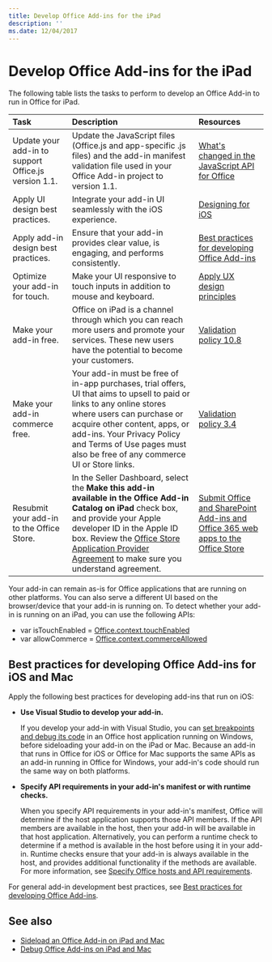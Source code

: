 ```yaml
---
title: Develop Office Add-ins for the iPad
description: ''
ms.date: 12/04/2017
---
```



# Develop Office Add-ins for the iPad


The following table lists the tasks to perform to develop an Office Add-in to run in Office for iPad.


|**Task**|**Description**|**Resources**|
|:-----|:-----|:-----|
|Update your add-in to support Office.js version 1.1.|Update the JavaScript files (Office.js and app-specific .js files) and the add-in manifest validation file used in your Office Add-in project to version 1.1.|[What's changed in the JavaScript API for Office](https://dev.office.com/reference/add-ins/what's-changed-in-the-javascript-api-for-office)|
|Apply UI design best practices.|Integrate your add-in UI seamlessly with the iOS experience.|[Designing for iOS](https://developer.apple.com/library/ios/documentation/UserExperience/Conceptual/MobileHIG/)|
|Apply add-in design best practices.|Ensure that your add-in provides clear value, is engaging, and performs consistently.|[Best practices for developing Office Add-ins](../overview/add-in-development-best-practices.md)|
|Optimize your add-in for touch.|Make your UI responsive to touch inputs in addition to mouse and keyboard.|[Apply UX design principles](../overview/add-in-development-best-practices.md#apply-ux-design-principles)|
|Make your add-in free.|Office on iPad is a channel through which you can reach more users and promote your services. These new users have the potential to become your customers.|[Validation policy 10.8](https://docs.microsoft.com/en-us/office/dev/store/validation-policies#10-apps-and-add-ins-utilize-supported-capabilities)|
|Make your add-in commerce free.|Your add-in must be free of in-app purchases, trial offers, UI that aims to upsell to paid or links to any online stores where users can purchase or acquire other content, apps, or add-ins. Your Privacy Policy and Terms of Use pages must also be free of any commerce UI or Store links.|[Validation policy 3.4](https://docs.microsoft.com/en-us/office/dev/store/validation-policies#3-apps-and-add-ins-can-sell-additional-features-or-content-through-purchases-within-the-app-or-add-in)|
|Resubmit your add-in to the Office Store.|In the Seller Dashboard, select the **Make this add-in available in the Office Add-in Catalog on iPad** check box, and provide your Apple developer ID in the Apple ID box. Review the [Office Store Application Provider Agreement](https://sellerdashboard.microsoft.com/Assets/Content/Agreements/en-US/Office_Store_Seller_Agreement_20120927.htm) to make sure you understand agreement.|[Submit Office and SharePoint Add-ins and Office 365 web apps to the Office Store](https://docs.microsoft.com/en-us/office/dev/store/submit-to-the-office-store)|

Your add-in can remain as-is for Office applications that are running on other platforms. You can also serve a different UI based on the browser/device that your add-in is running on. To detect whether your add-in is running on an iPad, you can use the following APIs:<ul><li>var isTouchEnabled = [Office.context.touchEnabled](https://dev.office.com/reference/add-ins/shared/office.context.touchenabled)</li><li>var allowCommerce = [Office.context.commerceAllowed](https://dev.office.com/reference/add-ins/shared/office.context.commerceallowed)</li></ul>
    

## Best practices for developing Office Add-ins for iOS and Mac

Apply the following best practices for developing add-ins that run on iOS:


-  **Use Visual Studio to develop your add-in.**
    
    If you develop your add-in with Visual Studio, you can [set breakpoints and debug its code](../get-started/create-and-debug-office-add-ins-in-visual-studio.md) in an Office host application running on Windows, before sideloading your add-in on the iPad or Mac. Because an add-in that runs in Office for iOS or Office for Mac supports the same APIs as an add-in running in Office for Windows, your add-in's code should run the same way on both platforms.
    
-  **Specify API requirements in your add-in's manifest or with runtime checks.**
    
    When you specify API requirements in your add-in's manifest, Office will determine if the host application supports those API members. If the API members are available in the host, then your add-in will be available in that host application. Alternatively, you can perform a runtime check to determine if a method is available in the host before using it in your add-in. Runtime checks ensure that your add-in is always available in the host, and provides additional functionality if the methods are available. For more information, see [Specify Office hosts and API requirements](../overview/specify-office-hosts-and-api-requirements.md).
    
For general add-in development best practices, see [Best practices for developing Office Add-ins](../overview/add-in-development-best-practices.md).


## See also

- [Sideload an Office Add-in on iPad and Mac](../testing/sideload-an-office-add-in-on-ipad-and-mac.md)  
- [Debug Office Add-ins on iPad and Mac](../testing/debug-office-add-ins-on-ipad-and-mac.md)
    
